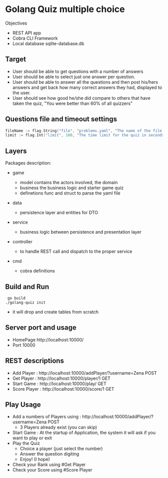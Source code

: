 # Golang Quiz multiple choice

Objectives
- REST API app
- Cobra CLI Framework
- Local database sqlite-database.db

## Target
- User should be able to get questions with a number of answers
- User should be able to select just one answer per question.
- User should be able to answer all the questions and then post his/hers answers and get back how many correct answers they had, displayed to the user.
- User should see how good he/she did compare to others that have taken the quiz, "You were better than 60% of all quizzers"

## Questions file and timeout settings
```go
fileName := flag.String("file", "problems.yaml", "The name of the file with the problems")
limit := flag.Int("limit", 100, "The time limit for the quiz in seconds")
```

## Layers
Packages description:
- game
    - model contains the actors involved, the domain
    - business the business logic and starter game quiz
    - definetions func and struct to parse the yaml file

- data
    - persistence layer and entities for DTO

- service
    - business logic between persistence and presentation layer

- controller
    - to handle REST call and dispatch to the proper service

- cmd
    - cobra definitions 

## Build and Run
```
 go build
./golang-quiz init

```
- it will drop and create tables from scratch

## Server port and usage
- HomePage http://localhost:10000/
- Port 10000

## REST descriptions
- Add Player : http://localhost:10000/addPlayer/?username=Zena POST
- Get Player : http://localhost:10000/player/1 GET
- Start Game : http://localhost:10000/play/ GET
- Score Player : http://localhost:10000/score/1 GET

## Play Usage
- Add a numbers of Players using : http://localhost:10000/addPlayer/?username=Zena POST
    - 3 Players already exist (you can skip)
- Start Game : At the startup of Application, the system it will ask if you want to play or exit
- Play the Quiz 
    - Choice a player (just select the number) 
    - Answer the question digiting 
    - Enjoy! (I hope)
- Check your Rank using #Get Player
- Check your Score using #Score Player
